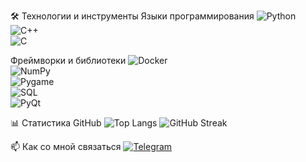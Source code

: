 🛠️ Технологии и инструменты
Языки программирования
![Python](https://img.shields.io/badge/Python-3776AB?style=for-the-badge&logo=python&logoColor=white) 
![C++](https://img.shields.io/badge/C%2B%2B-00599C?style=for-the-badge&logo=c%2B%2B&logoColor=white)   
![C](https://img.shields.io/badge/C-00599C?style=for-the-badge&logo=c&logoColor=white)  

Фреймворки и библиотеки
![Docker](https://img.shields.io/badge/Docker-2496ED?style=for-the-badge&logo=docker&logoColor=white)  
![NumPy](https://img.shields.io/badge/NumPy-013243?style=for-the-badge&logo=numpy&logoColor=white)  
![Pygame](https://img.shields.io/badge/Pygame-00B200?style=for-the-badge&logo=pygame&logoColor=white)  
![SQL](https://img.shields.io/badge/SQL-4479A1?style=for-the-badge&logo=mysql&logoColor=white)  
![PyQt](https://img.shields.io/badge/PyQt-41CD52?style=for-the-badge&logo=qt&logoColor=white)  

📊 Статистика GitHub
<img src="https://github-readme-stats.vercel.app/api/top-langs/?username=Nasycha&layout=compact&theme=dark" alt="Top Langs" />	<img src="https://github-readme-streak-stats.herokuapp.com?user=Nasycha&theme=black-ice" alt="GitHub Streak" />

📫 Как со мной связаться
[![Telegram](https://img.shields.io/badge/Telegram-26A5E4?style=for-the-badge&logo=telegram&logoColor=white)](https://t.me/Nasycha)

